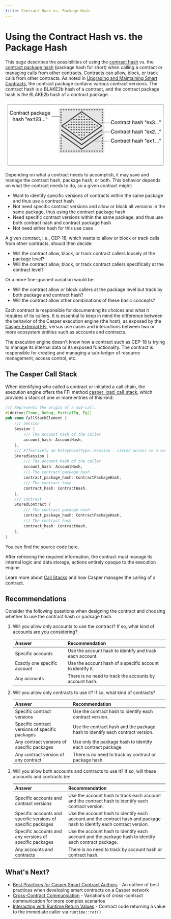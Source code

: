```yaml
---
title: Contract Hash vs. Package Hash
---
```




# Using the Contract Hash vs. the Package Hash

This page describes the possibilities of using the [contract hash](https://docs.rs/casper-types/3.0.0/casper_types/contracts/struct.ContractHash.html) vs. the [contract package hash](https://docs.rs/casper-types/3.0.0/casper_types/contracts/struct.ContractPackageHash.html) (package hash for short) when calling a contract or managing calls from other contracts. Contracts can allow, block, or track calls from other contracts. As noted in [Upgrading and Maintaining Smart Contracts](./upgrading-contracts.md#the-contract-package), the contract package contains various contract versions. The contract hash is a BLAKE2b hash of a contract, and the contract package hash is the BLAKE2b hash of a contract package.

![Package Representation](./contract-hash-vs-package-hash/package-representation-extended.png)

Depending on what a contract needs to accomplish, it may save and manage the contract hash, package hash, or both. This behavior depends on what the contract needs to do, so a given contract might:

- Want to identify specific versions of contracts within the same package and thus use a contract hash
- Not need specific contract versions and allow or block all versions in the same package, thus using the contract package hash
- Need specific contract versions within the same package, and thus use both contract hash and contract package hash
- Not need either hash for this use case

A given contract, i.e., CEP-18, which wants to allow or block or track calls from other contracts, should then decide:

- Will the contract allow, block, or track contract callers loosely at the package level?
- Will the contract allow, block, or track contract callers specifically at the contract level?

Or a more fine-grained variation would be:

- Will the contract allow or block callers at the package level but track by both package and contract hash?
- Will the contract allow other combinations of these basic concepts?

Each contract is responsible for documenting its choices and what it requires of its callers. It is essential to keep in mind the difference between the behavior of the Casper execution engine (the host), as exposed by the [Casper External FFI](https://docs.rs/casper-contract/latest/casper_contract/ext_ffi/), versus use cases and interactions between two or more ecosystem entities such as accounts and contracts.

The execution engine doesn't know how a contract such as CEP-18 is trying to manage its internal data or its exposed functionality. The contract is responsible for creating and managing a sub-ledger of resource management, access control, etc.

## The Casper Call Stack

When identifying who called a contract or initiated a call chain, the execution engine offers the FFI method [casper_load_call_stack](https://docs.rs/casper-contract/latest/casper_contract/ext_ffi/fn.casper_load_call_stack.html), which provides a stack of one or more entries of this kind:

```rust
/// Represents the origin of a sub-call.
#[derive(Clone, Debug, PartialEq, Eq)]
pub enum CallStackElement {
    /// Session
    Session {
        /// The account hash of the caller
        account_hash: AccountHash,
    },
    /// Effectively an EntryPointType::Session - stored access to a session.
    StoredSession {
        /// The account hash of the caller
        account_hash: AccountHash,
        /// The contract package hash
        contract_package_hash: ContractPackageHash,
        /// The contract hash
        contract_hash: ContractHash,
    },
    /// contract
    StoredContract {
        /// The contract package hash
        contract_package_hash: ContractPackageHash,
        /// The contract hash
        contract_hash: ContractHash,
    },
}
```

You can find the source code [here](https://github.com/casper-network/casper-node/blob/release-1.5.1/types/src/system/call_stack_element.rs).

After retrieving the required information, the contract must manage its internal logic and data storage, actions entirely opaque to the execution engine.

Learn more about [Call Stacks](../../concepts/callstack.md) and how Casper manages the calling of a contract.

## Recommendations

Consider the following questions when designing the contract and choosing whether to use the contract hash or package hash.

1. Will you allow only accounts to use the contract? If so, what kind of accounts are you considering?

    |Answer|Recommendation|
    |----|-----------|
    | Specific accounts | Use the account hash to identify and track each account. |
    | Exactly one specific account | Use the account hash of a specific account to identify it. |
    | Any accounts | There is no need to track the accounts by account hash. |

2. Will you allow only contracts to use it? If so, what kind of contracts?

    |Answer|Recommendation|
    |----|-----------|
    | Specific contract versions| Use the contract hash to identify each contract version. | 
    | Specific contract versions of specific packages| Use the contract hash and the package hash to identify each contract version. | 
    | Any contract versions of specific packages| Use only the package hash to identify each contract package. | 
    | Any contract version of any contract| There is no need to track by contract or package hash. | 

3. Will you allow both accounts and contracts to use it? If so, will these accounts and contracts be:

    |Answer|Recommendation|
    |----|-----------|
    |  Specific accounts and contract versions | Use the account hash to track each account and the contract hash to identify each contract version. |
    |  Specific accounts and specific versions of specific packages | Use the account hash to identify each account and the contract hash and package hash to identify each contract version. |
    |  Specific accounts and any versions of specific packages | Use the account hash to identify each account and the package hash to identify each contract package. |
    |  Any accounts and contracts | There is no need to track by account hash or contract hash. |

## What's Next?

- [Best Practices for Casper Smart Contract Authors](./best-practices.md) - An outline of best practices when developing smart contracts on a Casper network
- [Cross-Contract Communication](../../resources/advanced/cross-contract.md) - Variations of cross-contract communication for more complex scenarios
- [Interacting with Runtime Return Values](../../resources/advanced/return-values-tutorial.md) - Contract code returning a value to the immediate caller via `runtime::ret()`
